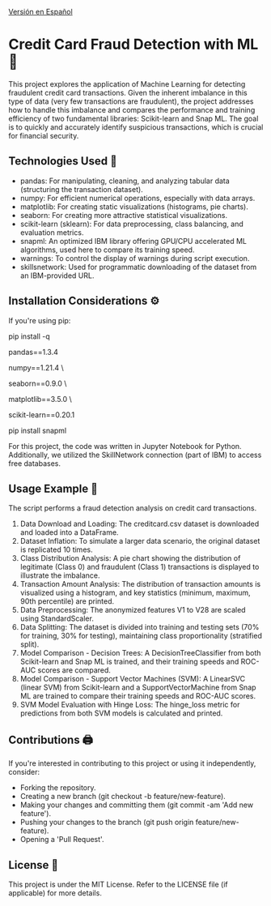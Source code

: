 [Versión en Español](README.md)

# Credit Card Fraud Detection with ML 🪪
This project explores the application of Machine Learning for detecting fraudulent credit card transactions. Given the inherent imbalance in this type of data (very few transactions are fraudulent), the project addresses how to handle this imbalance and compares the performance and training efficiency of two fundamental libraries: Scikit-learn and Snap ML. The goal is to quickly and accurately identify suspicious transactions, which is crucial for financial security.

## Technologies Used 🐍
- pandas: For manipulating, cleaning, and analyzing tabular data (structuring the transaction dataset).
- numpy: For efficient numerical operations, especially with data arrays.
- matplotlib: For creating static visualizations (histograms, pie charts).
- seaborn: For creating more attractive statistical visualizations.
- scikit-learn (sklearn): For data preprocessing, class balancing, and evaluation metrics.
- snapml: An optimized IBM library offering GPU/CPU accelerated ML algorithms, used here to compare its training speed.
- warnings: To control the display of warnings during script execution.
- skillsnetwork: Used for programmatic downloading of the dataset from an IBM-provided URL.

## Installation Considerations ⚙️
If you're using pip:

pip install -q 

  pandas==1.3.4 
   
  numpy==1.21.4 \
  
  seaborn==0.9.0 \
  
  matplotlib==3.5.0 \
  
  scikit-learn==0.20.1

pip install snapml

For this project, the code was written in Jupyter Notebook for Python. Additionally, we utilized the SkillNetwork connection (part of IBM) to access free databases.

## Usage Example 📎
The script performs a fraud detection analysis on credit card transactions.
 1. Data Download and Loading: The creditcard.csv dataset is downloaded and loaded into a DataFrame.
 2. Dataset Inflation: To simulate a larger data scenario, the original dataset is replicated 10 times.
 3. Class Distribution Analysis: A pie chart showing the distribution of legitimate (Class 0) and fraudulent (Class 1) transactions is displayed to illustrate the imbalance.
 4. Transaction Amount Analysis: The distribution of transaction amounts is visualized using a histogram, and key statistics (minimum, maximum, 90th percentile) are printed.
 5. Data Preprocessing: The anonymized features V1 to V28 are scaled using StandardScaler.
 6. Data Splitting: The dataset is divided into training and testing sets (70% for training, 30% for testing), maintaining class proportionality (stratified split).
 7. Model Comparison - Decision Trees: A DecisionTreeClassifier from both Scikit-learn and Snap ML is trained, and their training speeds and ROC-AUC scores are compared.
 8. Model Comparison - Support Vector Machines (SVM): A LinearSVC (linear SVM) from Scikit-learn and a SupportVectorMachine from Snap ML are trained to compare their training speeds and ROC-AUC scores.
 9. SVM Model Evaluation with Hinge Loss: The hinge_loss metric for predictions from both SVM models is calculated and printed.

## Contributions 🖨️
If you're interested in contributing to this project or using it independently, consider:
- Forking the repository.
- Creating a new branch (git checkout -b feature/new-feature).
- Making your changes and committing them (git commit -am 'Add new feature').
- Pushing your changes to the branch (git push origin feature/new-feature).
- Opening a 'Pull Request'.

## License 📜
This project is under the MIT License. Refer to the LICENSE file (if applicable) for more details.
